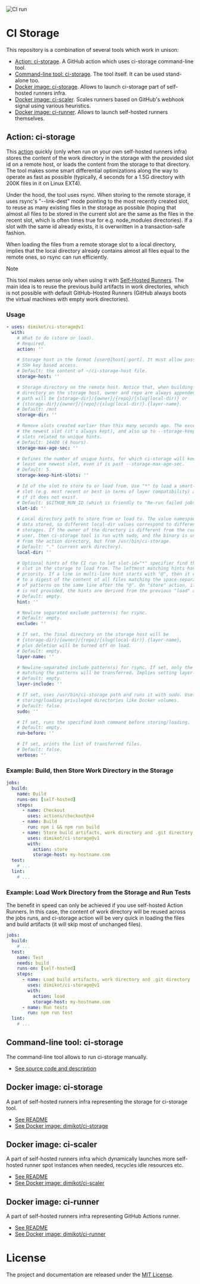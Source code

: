![CI run](https://github.com/dimikot/ci-storage/actions/workflows/ci.yml/badge.svg?branch=main)

# CI Storage

This repository is a combination of several tools which work in unison:

- [Action: ci-storage](#action-ci-storage). A GitHub action which uses ci-storage command-line tool.
- [Command-line tool: ci-storage](https://github.com/dimikot/ci-storage/blob/main/ci-storage). The tool itself. It can be used stand-alone too.
- [Docker image: ci-storage](https://github.com/dimikot/ci-storage/tree/main/docker/ci-storage). Allows to launch ci-storage part of self-hosted runners infra.
- [Docker image: ci-scaler](https://github.com/dimikot/ci-storage/tree/main/docker/ci-scaler). Scales runners based on GitHub's webhook signal using various heuristics.
- [Docker image: ci-runner](https://github.com/dimikot/ci-storage/tree/main/docker/ci-runner). Allows to launch self-hosted runners themselves.

## Action: ci-storage

This [action](https://github.com/dimikot/ci-storage/blob/main/action.yml)
quickly (only when run on your own self-hosted runners infra) stores the content
of the work directory in the storage with the provided slot id on a remote host,
or loads the content from the storage to that directory. The tool makes some
smart differential optimizations along the way to operate as fast as possible
(typically, 4 seconds for a 1.5G directory with 200K files in it on Linux EXT4).

Under the hood, the tool uses rsync. When storing to the remote storage, it uses
rsync's "--link-dest" mode pointing to the most recently created slot, to reuse
as many existing files in the storage as possible (hoping that almost all files
to be stored in the current slot are the same as the files in the recent slot,
which is often times true for e.g. node_modules directories). If a slot with the
same id already exists, it is overwritten in a transaction-safe fashion.

When loading the files from a remote storage slot to a local directory, implies
that the local directory already contains almost all files equal to the remote
ones, so rsync can run efficiently.

> [!NOTE]
>
> This tool makes sense only when using it with [Self-Hosted
> Runners](https://docs.github.com/en/actions/hosting-your-own-runners/managing-self-hosted-runners/about-self-hosted-runners).
> The main idea is to reuse the previous build artifacts in work directories,
> which is not possible with default GitHub-Hosted Runners (GitHub always boots
> the virtual machines with empty work directories).

### Usage

<!-- start usage -->
```yaml
- uses: dimikot/ci-storage@v1
  with:
    # What to do (store or load).
    # Required.
    action: ''

    # Storage host in the format [user@]host[:port]. It must allow password-free
    # SSH key based access.
    # Default: the content of ~/ci-storage-host file.
    storage-host: ''

    # Storage directory on the remote host. Notice that, when building the final
    # directory on the storage host, owner and repo are always appended, so the
    # path will be {storage-dir}/{owner}/{repo}/{slug(local-dir)} or
    # {storage-dir}/{owner}/{repo}/{slug(local-dir)}.{layer-name}.
    # Default: /mnt
    storage-dir: ''

    # Remove slots created earlier than this many seconds ago. The exception is
    # the newest slot (it's always kept), and also up to --storage-keep-hint-slots
    # slots related to unique hints.
    # Default: 14400 (4 hours).
    storage-max-age-sec: ''

    # Defines the number of unique hints, for which ci-storage will keep at
    # least one newest slot, even if is past --storage-max-age-sec.
    # Default: 5.
    storage-keep-hint-slots: ''

    # Id of the slot to store to or load from. Use "*" to load a smart-random
    # slot (e.g. most recent or best in terms of layer compatibility) and skip
    # if it does not exist.
    # Default: $GITHUB_RUN_ID (which is friendly to "Re-run failed jobs").
    slot-id: ''

    # Local directory path to store from or load to. The value namespaces the
    # data stored, so different local-dir values correspond to different
    # storages. If the owner of the directory is different from the current
    # user, then ci-storage tool is run with sudo, and the binary is used not
    # from the action directory, but from /usr/bin/ci-storage.
    # Default: "." (current work directory).
    local-dir: ''

    # Optional hints of the CI run to let slot-id="*" specifier find the best
    # slot in the storage to load from. The leftmost matching hints have higher
    # priority. If a line in multi-line hint starts with "@", then it expands
    # to a digest of the content of all files matching the space-separated list
    # of patterns on the same line after the "@". On "store" action, if --hint
    # is not provided, the hints are derived from the previous "load" action.
    # Default: empty.
    hint: ''

    # Newline separated exclude pattern(s) for rsync.
    # Default: empty.
    exclude: ''

    # If set, the final directory on the storage host will be
    # {storage-dir}/{owner}/{repo}/{slug(local-dir)}.{layer-name},
    # plus deletion will be turned off on load.
    # Default: empty.
    layer-name: ''

    # Newline-separated include pattern(s) for rsync. If set, only the files
    # matching the patterns will be transferred. Implies setting layer-name.
    # Default: empty.
    layer-include: ''

    # If set, uses /usr/bin/ci-storage path and runs it with sudo. Useful for
    # storing/loading privileged directories like Docker volumes.
    # Default: false.
    sudo: ''

    # If set, runs the specified bash command before storing/loading.
    # Default: empty.
    run-before: ''

    # If set, prints the list of transferred files.
    # Default: false.
    verbose: ''
```
<!-- end usage -->

### Example: Build, then Store Work Directory in the Storage

```yaml
jobs:
  build:
    name: Build
    runs-on: [self-hosted]
    steps:
      - name: Checkout
        uses: actions/checkout@v4
      - name: Build
        run: npm i && npm run build
      - name: Store build artifacts, work directory and .git directory
        uses: dimikot/ci-storage@v1
        with:
          action: store
          storage-host: my-hostname.com
  test:
    # ...
  lint:
    # ...
```

### Example: Load Work Directory from the Storage and Run Tests

The benefit in speed can only be achieved if you use self-hosted Action Runners.
In this case, the content of work directory will be reused across the jobs runs,
and ci-storage action will be very quick in loading the files and build
artifacts (it will skip most of unchanged files).

```yaml
jobs:
  build:
    # ...
  test:
    name: Test
    needs: build
    runs-on: [self-hosted]
    steps:
      - name: Load build artifacts, work directory and .git directory
        uses: dimikot/ci-storage@v1
        with:
          action: load
          storage-host: my-hostname.com
      - name: Run tests
        run: npm run test
  lint:
    # ...
```


## Command-line tool: ci-storage

The command-line tool allows to run ci-storage manually.

- [See source code and description](https://github.com/dimikot/ci-storage/blob/main/ci-storage)


## Docker image: ci-storage

A part of self-hosted runners infra representing the storage for ci-storage tool.

- [See README](https://github.com/dimikot/ci-storage/tree/main/docker/ci-storage)
- [See Docker image: dimikot/ci-storage](https://github.com/dimikot/ci-storage/pkgs/container/ci-storage)


## Docker image: ci-scaler

A part of self-hosted runners infra which dynamically launches more self-hosted
runner spot instances when needed, recycles idle resources etc.

- [See README](https://github.com/dimikot/ci-storage/tree/main/docker/ci-scaler)
- [See Docker image: dimikot/ci-scaler](https://github.com/dimikot/ci-storage/pkgs/container/ci-scaler)


## Docker image: ci-runner

A part of self-hosted runners infra representing GitHub Actions runner.

- [See README](https://github.com/dimikot/ci-storage/tree/main/docker/ci-runner)
- [See Docker image: dimikot/ci-runner](https://github.com/dimikot/ci-storage/pkgs/container/ci-runner)


# License

The project and documentation are released under the [MIT License](LICENSE).
